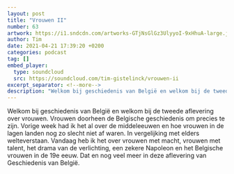 ```yaml
---
layout: post
title: "Vrouwen II"
number: 63
artwork: https://i1.sndcdn.com/artworks-GTjNsGlGz3UlyyoI-9xHhuA-large.jpg
author: Tim
date: 2021-04-21 17:39:20 +0200
categories: podcast
tag: []
embed_player:
  type: soundcloud
  src: https://soundcloud.com/tim-gistelinck/vrouwen-ii
excerpt_separator: <!--more-->
description: "Welkom bij geschiedenis van België en welkom bij de tweede aflevering over vrouwen."
---
```

Welkom bij geschiedenis van België en welkom bij de tweede aflevering over vrouwen. Vrouwen doorheen de Belgische geschiedenis om precies te zijn. Vorige week had ik het al over de middeleeuwen en hoe vrouwen in de lagen landen nog zo slecht niet af waren. In vergelijking met elders welteverstaan. Vandaag heb ik het over vrouwen met macht, vrouwen met talent, het drama van de verlichting, een zekere Napoleon en het Belgische vrouwen in de 19e eeuw. Dat en nog veel meer in deze aflevering van Geschiedenis van België.